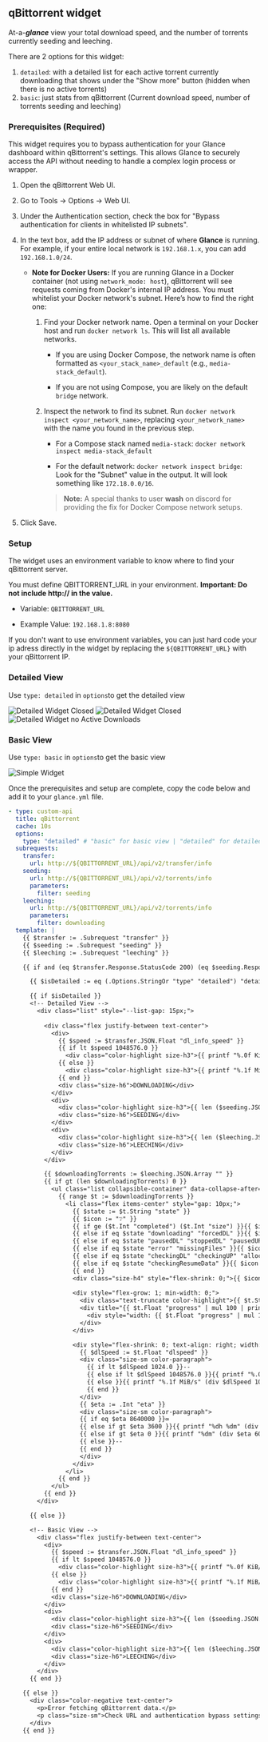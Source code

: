 ## qBittorrent widget

At-a-***glance*** view your total download speed, and the number of torrents currently seeding and leeching.

There are 2 options for this widget:
1. ```detailed```: with a detailed list for each active torrent currently downloading that shows under the "Show more" button (hidden when there is no active torrents)
2. ```basic```: just stats from qBittorrent (Current download speed, number of torrents seeding and leeching)

### Prerequisites (Required)

This widget requires you to bypass authentication for your Glance dashboard within qBittorrent's settings. This allows Glance to securely access the API without needing to handle a complex login process or wrapper.

1. Open the qBittorrent Web UI.

2. Go to Tools -> Options -> Web UI.

3. Under the Authentication section, check the box for "Bypass authentication for clients in whitelisted IP subnets".

4. In the text box, add the IP address or subnet of where **Glance** is running. For example, if your entire local network is ```192.168.1.x```, you can add ```192.168.1.0/24```.
     -  **Note for Docker Users:** If you are running Glance in a Docker container (not using ```network_mode: host```), qBittorrent will see requests coming from Docker's internal IP address. You must whitelist your Docker network's subnet. Here’s how to find the right one:

          1. Find your Docker network name.
          Open a terminal on your Docker host and run ```docker network ls```. This will list all available networks.
          
                - If you are using Docker Compose, the network name is often formatted as ```<your_stack_name>_default``` (e.g., ```media-stack_default```).
          
               - If you are not using Compose, you are likely on the default ```bridge``` network.
     
          2. Inspect the network to find its subnet.
          Run ```docker network inspect <your_network_name>```, replacing ```<your_network_name>``` with the name you found in the previous step.
          
               - For a Compose stack named ```media-stack```: ```docker network inspect media-stack_default```
               
               - For the default network: ```docker network inspect bridge```: Look for the "Subnet" value in the output. It will look something like ```172.18.0.0/16```.
              
             > **Note:** A special thanks to user **wash** on discord for providing the fix for Docker Compose network setups.

5. Click Save.

### Setup
The widget uses an environment variable to know where to find your qBittorrent server.

You must define QBITTORRENT_URL in your environment. **Important: Do not include http:// in the value.**

- Variable: ```QBITTORRENT_URL```

- Example Value: ```192.168.1.8:8080```

If you don't want to use environment variables, you can just hard code your ip adress directly in the widget by replacing the ```${QBITTORRENT_URL}``` with your qBittorrent IP.

### Detailed View
Use ```type: detailed``` in ```options```to get the detailed view

![Detailed Widget Closed](./preview1.png) 
![Detailed Widget Closed](./preview2.png) 
![Detailed Widget no Active Downloads](./preview3.png) 

### Basic View
Use ```type: basic``` in ```options```to get the basic view

![Simple Widget](./preview4.png) 

Once the prerequisites and setup are complete, copy the code below and add it to your ```glance.yml``` file.

```yaml
- type: custom-api
  title: qBittorrent
  cache: 10s
  options:
    type: "detailed" # "basic" for basic view | "detailed" for detailed view
  subrequests:
    transfer:
      url: http://${QBITTORRENT_URL}/api/v2/transfer/info
    seeding:
      url: http://${QBITTORRENT_URL}/api/v2/torrents/info
      parameters:
        filter: seeding
    leeching:
      url: http://${QBITTORRENT_URL}/api/v2/torrents/info
      parameters:
        filter: downloading
  template: |
    {{ $transfer := .Subrequest "transfer" }}
    {{ $seeding := .Subrequest "seeding" }}
    {{ $leeching := .Subrequest "leeching" }}

    {{ if and (eq $transfer.Response.StatusCode 200) (eq $seeding.Response.StatusCode 200) (eq $leeching.Response.StatusCode 200) }}

      {{ $isDetailed := eq (.Options.StringOr "type" "detailed") "detailed" }}

      {{ if $isDetailed }}
      <!-- Detailed View -->
        <div class="list" style="--list-gap: 15px;">
        
          <div class="flex justify-between text-center">
            <div>
              {{ $speed := $transfer.JSON.Float "dl_info_speed" }}
              {{ if lt $speed 1048576.0 }}
                <div class="color-highlight size-h3">{{ printf "%.0f KiB/s" (div $speed 1024.0) }}</div>
              {{ else }}
                <div class="color-highlight size-h3">{{ printf "%.1f MiB/s" (div $speed 1048576.0) }}</div>
              {{ end }}
              <div class="size-h6">DOWNLOADING</div>
            </div>
            <div>
              <div class="color-highlight size-h3">{{ len ($seeding.JSON.Array "") }}</div>
              <div class="size-h6">SEEDING</div>
            </div>
            <div>
              <div class="color-highlight size-h3">{{ len ($leeching.JSON.Array "") }}</div>
              <div class="size-h6">LEECHING</div>
            </div>
          </div>

          {{ $downloadingTorrents := $leeching.JSON.Array "" }}
          {{ if gt (len $downloadingTorrents) 0 }}
            <ul class="list collapsible-container" data-collapse-after="0" style="--list-gap: 15px; margin-top: 15px;">
              {{ range $t := $downloadingTorrents }}
                <li class="flex items-center" style="gap: 10px;">
                  {{ $state := $t.String "state" }}
                  {{ $icon := "❔" }}
                  {{ if ge ($t.Int "completed") ($t.Int "size") }}{{ $icon = "✔" }}
                  {{ else if eq $state "downloading" "forcedDL" }}{{ $icon = "↓" }}
                  {{ else if eq $state "pausedDL" "stoppedDL" "pausedUP" "stalledDL" "stalledUP" "queuedDL" "queuedUP" }}{{ $icon = "❚❚" }}
                  {{ else if eq $state "error" "missingFiles" }}{{ $icon = "!" }}
                  {{ else if eq $state "checkingDL" "checkingUP" "allocating" }}{{ $icon = "…" }}
                  {{ else if eq $state "checkingResumeData" }}{{ $icon = "⟳" }}
                  {{ end }}
                  <div class="size-h4" style="flex-shrink: 0;">{{ $icon }}</div>
                            
                  <div style="flex-grow: 1; min-width: 0;">
                    <div class="text-truncate color-highlight">{{ $t.String "name" }}</div>
                    <div title="{{ $t.Float "progress" | mul 100 | printf "%.1f" }}%" style="background: rgba(128, 128, 128, 0.2); border-radius: 5px; height: 6px; margin-top: 5px; overflow: hidden;">
                      <div style="width: {{ $t.Float "progress" | mul 100 }}%; background-color: var(--color-positive); height: 100%; border-radius: 5px;"></div>
                    </div>
                  </div>

                  <div style="flex-shrink: 0; text-align: right; width: 80px;">
                    {{ $dlSpeed := $t.Float "dlspeed" }}
                    <div class="size-sm color-paragraph">
                      {{ if lt $dlSpeed 1024.0 }}--
                      {{ else if lt $dlSpeed 1048576.0 }}{{ printf "%.0f KiB/s" (div $dlSpeed 1024.0) }}
                      {{ else }}{{ printf "%.1f MiB/s" (div $dlSpeed 1048576.0) }}
                      {{ end }}
                    </div>
                    {{ $eta := .Int "eta" }}
                    <div class="size-sm color-paragraph">
                    {{ if eq $eta 8640000 }}∞
                    {{ else if gt $eta 3600 }}{{ printf "%dh %dm" (div $eta 3600) (mod (div $eta 60) 60) }}
                    {{ else if gt $eta 0 }}{{ printf "%dm" (div $eta 60) }}
                    {{ else }}--
                    {{ end }}
                    </div>
                  </div>
                </li>
              {{ end }}
            </ul>
          {{ end }}
        </div>

      {{ else }}

      <!-- Basic View -->
        <div class="flex justify-between text-center">
          <div>
            {{ $speed := $transfer.JSON.Float "dl_info_speed" }}
            {{ if lt $speed 1048576.0 }}
              <div class="color-highlight size-h3">{{ printf "%.0f KiB/s" (div $speed 1024.0) }}</div>
            {{ else }}
              <div class="color-highlight size-h3">{{ printf "%.1f MiB/s" (div $speed 1048576.0) }}</div>
            {{ end }}
            <div class="size-h6">DOWNLOADING</div>
          </div>
          <div>
            <div class="color-highlight size-h3">{{ len ($seeding.JSON.Array "") }}</div>
            <div class="size-h6">SEEDING</div>
          </div>
          <div>
            <div class="color-highlight size-h3">{{ len ($leeching.JSON.Array "") }}</div>
            <div class="size-h6">LEECHING</div>
          </div>
        </div>
      {{ end }}

    {{ else }}
      <div class="color-negative text-center">
        <p>Error fetching qBittorrent data.</p>
        <p class="size-sm">Check URL and authentication bypass settings.</p>
      </div>
    {{ end }}
```
